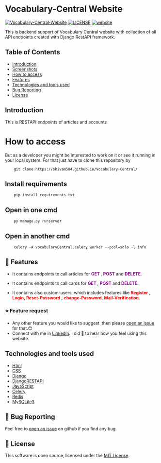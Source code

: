 # Vocabulary-Central Website
[![Vocabulary-Central-Website](https://img.shields.io/badge/VocabularyCentral-v1.0.0-pink?labelColor=black&style=flat&link=https://shivam584.github.io/Vocabulary-Central/)](https://shivam584.github.io/Vocabulary-Central/)
[![LICENSE](https://img.shields.io/badge/LICENSE-MIT-green?style=flat&link=https://github.com/Shivam584/Vocabulary-Central/blob/main/LICENSE)](https://github.com/Shivam584/Vocabulary-Central/blob/main/LICENSE)
[![website](https://img.shields.io/badge/website-up-red?style=flat&link=https://shivam584.github.io/Vocabulary-Central/)](https://shivam584.github.io/Vocabulary-Central/)

This is backend support of Vocabulary Central website with collection of all API endpoints created with Django RestAPI framework.

## Table of Contents
* [Introduction](https://github.com/shivam584/Vocabulary-Central#introduction)
* [Screenshots](https://github.com/shivam584/Vocabulary-Central#screenshots)
* [How to access](https://github.com/shivam584/Vocabulary-Central#How-to-access)
* [Features](https://github.com/shivam584/Vocabulary-Central#-features)
* [Technologies and tools used](https://github.com/shivam584/Vocabulary-Central#technologies-and-tools-used)
* [Bug Reporting](https://github.com/shivam584/Vocabulary-Central#-bug-reporting)
* [License](https://github.com/shivam584/Vocabulary-Central#-license)


## Introduction
This is RESTAPI endpoints of articles and accounts 

# How to access
 But as a developer you might be interested to work on it or see it running in your local system. For that just have to clone this repository by

        git clone https://shivam584.github.io/Vocabulary-Central/
        
## Install requirements

        pip install requirements.txt
       
## Open in one cmd  

        py manage.py runserver
      
## Open in another cmd

        celery -A vocabularyCentral.celery worker --pool=solo -l info
  

## 🚀 Features
*  It contains endpoints to call articles for <b  style="color : purple">GET </b>, <b  style="color : purple">POST</b> and  <b  style="color : purple">DELETE</b>.

*  It contains endpoints to call cards for <b  style="color : purple">GET </b>, <b  style="color : purple">POST</b> and  <b  style="color : purple">DELETE</b>.

*  It contains also custom-users, which includes features like <b  style="color : red">Register</b> , <b  style="color : red">Login</b>, <b  style="color : red">Reset-Password</b> , <b  style="color : red">change-Password</b>, <b  style="color : red">Mail-Verification</b>.

### ⭐ Feature request
* Any other feature you would like to suggest ,then please [open an issue](https://github.com/Shivam584/Vocabulary-Central/issues) for that.😊
* Connect with me in [LinkedIn](https://www.linkedin.com/in/shivam-kumar-agrawal-6320121bb/). I did 💖 to hear how you feel using this website.
## Technologies and tools used
* [Html](https://www.w3schools.com/html/)
* [CSS](https://www.w3schools.com/Css/)
* [Django](https://www.w3schools.com/Django/)
* [DjangoRESTAPI](https://www.w3schools.com/Django/)
* [JavaScript](https://www.w3schools.com/JavaScript/)
* [Celery](https://www.w3schools.com/Celery/)
* [Redis](https://www.w3schools.com/Redis/)
* [MySQLite3](https://www.w3schools.com/Css/)


## 🐛 Bug Reporting
Feel free to [open an issue](https://github.com/Shivam584/WorkList/issues) on github if you find any bug.
## 📜 License
This software is open source, licensed under the [MIT License](/LICENSE).

